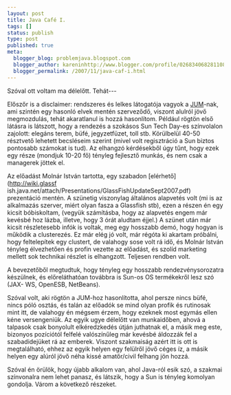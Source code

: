```yaml
---
layout: post
title: Java Café I.
tags: []
status: publish
type: post
published: true
meta:
  blogger_blog: problemjava.blogspot.com
  blogger_author: kareninhttp://www.blogger.com/profile/02683406828110839343noreply@blogger.com
  blogger_permalink: /2007/11/java-caf-i.html
---
```

Szóval ott voltam ma délelőtt. Tehát---

  
Előszőr is a disclaimer: rendszeres és lelkes látogatója vagyok a
[JUM](http://jum.hu)-nak, ami szintén egy hasonló elvek mentén szerveződő,
viszont alulról jövő megmozdulás, tehát akaratlanul is hozzá hasonlítom.
Például rögtön első látásra is látszott, hogy a rendezés a szokásos Sun Tech
Day-es színvolalon zajolott: elegáns terem, büfé, jegyzetfüzet, toll stb.
Körülbelül 40-50 résztvető lehetett becsléseim szerint (mivel volt
regisztráció a Sun biztos pontosabb számokat is tud). Az elhangzó kérdésekből
úgy tűnt, hogy ezek egy része (mondjuk 10-20 fő) tényleg fejlesztő munkás, és
nem csak a managerek jöttek el.

  
Az előadást Molnár István tartotta, egy szabadon [elérhető](http://wiki.glassf
ish.java.net/attach/Presentations/GlassFishUpdateSept2007.pdf) prezentáció
mentén. A szünetig viszonylag általános alapvetés volt (mi is az alkalmazás
szerver, miért olyan fasza a Glassfish stb), ezen a részen én egy kicsit
bóbiskoltam, (vegyük számításba, hogy az alapvetés engem már kevésbé hoz
lázba, illetve, hogy 3 órát aludtam éjjel.) A szünet után már kicsit
részletesebb infók is voltak, meg egy hosszabb demó, hogy hogyan is működik a
clusterezés. Ez már elég jó volt, már régóta ki akartam próbálni, hogy
feltelepítek egy clustert, de valahogy sose volt rá idő, és Molnár István
tényleg élvezhetően és profin vezette az előadást, és szolíd marketing mellett
sok technikai részlet is elhangzott. Teljesen rendben volt.

  
A bevezetőből megtudtuk, hogy tényleg egy hosszabb rendezvénysorozatra
készülnek, és előreláthatóan továbbra is Sun-os OS termékekről lesz szó (JAX-
WS, OpenESB, NetBeans).

  
Szóval volt, aki rögtön a JUM-hoz hasonlította, ahol persze nincs büfé, nincs
póló osztás, és talán az előadók se mind olyan profik és rutinosak mint itt,
de valahogy én mégsem érzem, hogy ezeknek most egymás ellen kéne versengeniük.
Az egyik ugye délelőtt van munkaidőben, ahová a talpasok csak bonyolult
elkéredzkedés útján juthatnak el, a másik meg este, bizonyos pozíciótól
felfelé valószínűleg már kevésbé áldozzák fel a szabadidejüket rá az emberek.
Viszont szakmaiság azért itt is ott is megtalálható, ehhez az egyik helyen egy
felülről jövő céges íz, a másik helyen egy alúról jövő néha kissé amatőr/civil
felhang jön hozzá.

  
Szóval én örülök, hogy újabb alkalom van, ahol Java-ról esik szó, a szakmai
színvonalra nem lehet panasz, és látszik, hogy a Sun is tényleg komolyan
gondolja. Várom a következő részeket.

